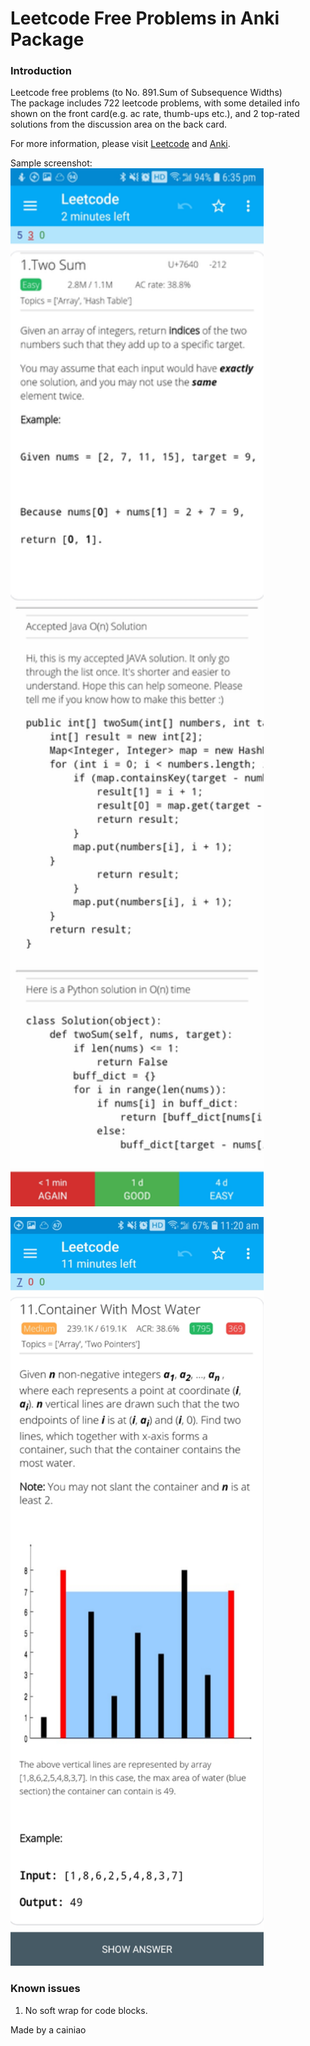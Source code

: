 # Leetcode Free Problems in Anki Package
### Introduction
Leetcode free problems (to No. 891.Sum of Subsequence Widths)  
The package includes 722 leetcode problems, with some detailed info shown on the front card(e.g. ac rate, thumb-ups etc.), and 2 top-rated solutions from the discussion area on the back card.
  
For more information, please visit [Leetcode](https://leetcode.com) and [Anki](https://ankiweb.net/).
  
Sample screenshot:  
<img src="https://github.com/lewisjiang/leetcode_free_probs_anki_package/blob/master/Screenshot_20180918-183549_AnkiDroid.jpg" width="405" height="1661">
  
<img src="https://github.com/lewisjiang/leetcode_free_probs_anki_package/blob/master/Screenshot_20180919-112008_AnkiDroid.jpg" width="405" height="1198">

### Known issues
1. No soft wrap for code blocks.

Made by a cainiao
